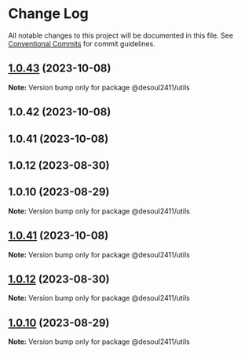 # Change Log

All notable changes to this project will be documented in this file.
See [Conventional Commits](https://conventionalcommits.org) for commit guidelines.

## [1.0.43](https://github.com/Desoul2411/desoul2411-ui-kit-ts/compare/@desoul2411/utils@1.0.42...@desoul2411/utils@1.0.43) (2023-10-08)

**Note:** Version bump only for package @desoul2411/utils

## 1.0.42 (2023-10-08)

## 1.0.41 (2023-10-08)

## 1.0.12 (2023-08-30)

## 1.0.10 (2023-08-29)

**Note:** Version bump only for package @desoul2411/utils

## [1.0.41](https://github.com/Desoul2411/desoul2411-ui-kit-ts/compare/v1.0.40...v1.0.41) (2023-10-08)

**Note:** Version bump only for package @desoul2411/utils

## [1.0.12](https://github.com/Desoul2411/desoul2411-ui-kit-ts/compare/v1.0.11...v1.0.12) (2023-08-30)

**Note:** Version bump only for package @desoul2411/utils

## [1.0.10](https://github.com/Desoul2411/desoul2411-ui-kit-ts/compare/v1.0.9...v1.0.10) (2023-08-29)

**Note:** Version bump only for package @desoul2411/utils
